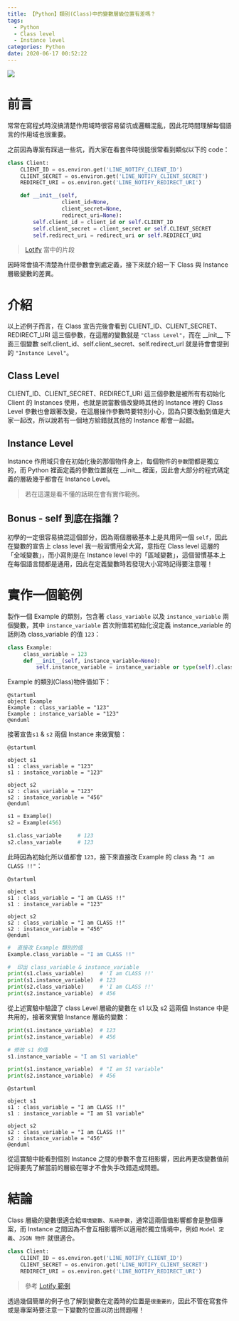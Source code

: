 ```yaml
---
title: 【Python】類別(Class)中的變數層級位置有差嗎？
tags:
  - Python
  - Class level
  - Instance level
categories: Python
date: 2020-06-17 00:52:22
---
```


![](https://media.istockphoto.com/photos/taiwan-on-map-picture-id153498409)

# 前言

常常在寫程式時沒搞清楚作用域時很容易留坑或邏輯混亂，因此花時間理解每個語言的作用域也很重要。

之前因為專案有踩過一些坑，而大家在看套件時很能很常看到類似以下的 code：

<!-- more -->

```python
class Client:
    CLIENT_ID = os.environ.get('LINE_NOTIFY_CLIENT_ID')
    CLIENT_SECRET = os.environ.get('LINE_NOTIFY_CLIENT_SECRET')
    REDIRECT_URI = os.environ.get('LINE_NOTIFY_REDIRECT_URI')

    def __init__(self,
                 client_id=None,
                 client_secret=None,
                 redirect_uri=None):
        self.client_id = client_id or self.CLIENT_ID
        self.client_secret = client_secret or self.CLIENT_SECRET
        self.redirect_uri = redirect_uri or self.REDIRECT_URI
```

> [Lotify](https://github.com/louis70109/lotify/blob/master/lotify/client.py#L9) 當中的片段

因時常會搞不清楚為什麼參數會到處定義，接下來就介紹一下 Class 與 Instance 層級變數的差異。

# 介紹

以上述例子而言，在 Class 宣告完後會看到 CLIENT_ID、CLIENT_SECRET、REDIRECT_URI 這三個參數，在這層的變數就是 `"Class Level"`，而在 \_\_init\_\_ 下面三個變數 self.client_id、self.client_secret、self.redirect_url 就是待會會提到的 `"Instance Level"`。

## Class Level

CLIENT_ID、CLIENT_SECRET、REDIRECT_URI 這三個參數是被所有有初始化 Client 的 Instances 使用，也就是說當數值改變時其他的 Instance 裡的 Class Level 參數也會跟著改變，在這層操作參數時要特別小心，因為只要改動到值是大家一起改，所以說若有一個地方給錯就其他的 Instance 都會一起錯。

## Instance Level

Instance 作用域只會在初始化後的那個物件身上，每個物件的`參數`間都是獨立的，而 Python 裡面定義的參數位置就在 \_\_init\_\_ 裡面，因此會大部分的程式碼定義的層級幾乎都會在 Instance Level。

> 若在這還是看不懂的話現在會有實作範例。

## Bonus - self 到底在指誰？

初學的一定很容易搞混這個部分，因為兩個層級基本上是共用同一個 `self`，因此在變數的宣告上 class level 我一般習慣用全大寫，意指在 Class level 這層的「全域變數」，而小寫則是在 Instance level 中的「區域變數」，這個習慣基本上在每個語言間都是通用，因此在定義變數時若發現大小寫時記得要注意喔！

# 實作一個範例

製作一個 Example 的類別，包含著 `class_variable` 以及 `instance_variable` 兩個變數，其中 `instance_variable` 首次附值若初始化沒定義 instance_variable 的話則為 class_variable 的值 `123`：

```python
class Example:
     class_variable = 123
     def __init__(self, instance_variable=None):
         self.instance_variable = instance_variable or type(self).class_variable
```

Example 的類別(Class)物件值如下：

```puml
@startuml
object Example
Example : class_variable = "123"
Example : instance_variable = "123"
@enduml
```

接著宣告`s1` & `s2` 兩個 Instance 來做實驗：

```puml
@startuml

object s1
s1 : class_variable = "123"
s1 : instance_variable = "123"

object s2
s2 : class_variable = "123"
s2 : instance_variable = "456"
@enduml
```

```python
s1 = Example()
s2 = Example(456)

s1.class_variable     # 123
s2.class_variable     # 123
```

此時因為初始化所以值都會 `123`，接下來直接改 Example 的 class 為 `"I am CLASS !!"`：

```puml
@startuml

object s1
s1 : class_variable = "I am CLASS !!"
s1 : instance_variable = "123"

object s2
s2 : class_variable = "I am CLASS !!"
s2 : instance_variable = "456"
@enduml
```

```python
#  直接改 Example 類別的值
Example.class_variable = "I am CLASS !!"

#  印出 class_variable & instance_variable
print(s1.class_variable)     # 'I am CLASS !!'
print(s1.instance_variable)  # 123
print(s2.class_variable)     # 'I am CLASS !!'
print(s2.instance_variable)  # 456
```

從上述實驗中驗證了 class Level 層級的變數在 s1 以及 s2 這兩個 Instance 中是共用的，接著來實驗 Instance 層級的變數：

```python
print(s1.instance_variable)  # 123
print(s2.instance_variable)  # 456

# 修改 s1 的值
s1.instance_variable = "I am S1 variable"

print(s1.instance_variable)  # "I am S1 variable"
print(s2.instance_variable)  # 456
```

```puml
@startuml

object s1
s1 : class_variable = "I am CLASS !!"
s1 : instance_variable = "I am S1 variable"

object s2
s2 : class_variable = "I am CLASS !!"
s2 : instance_variable = "456"
@enduml
```

從這實驗中能看到個別 Instance 之間的參數不會互相影響，因此再更改變數值前記得要先了解當前的層級在哪才不會失手改錯造成問題。

# 結論

Class 層級的變數很適合給`環境變數`、`系統參數`，通常這兩個值影響都會是整個專案，而 Instance 之間因為不會互相影響所以適用於獨立情境中，例如 `Model 定義`、`JSON 物件` 就很適合。

```python
class Client:
    CLIENT_ID = os.environ.get('LINE_NOTIFY_CLIENT_ID')
    CLIENT_SECRET = os.environ.get('LINE_NOTIFY_CLIENT_SECRET')
    REDIRECT_URI = os.environ.get('LINE_NOTIFY_REDIRECT_URI')
```

> 參考 [Lotify 範例](https://github.com/louis70109/lotify/blob/master/lotify/client.py)

透過幾個簡單的例子也了解到變數在定義時的位置是`很重要的`，因此不管在寫套件或是專案時要注意一下變數的位置以防出問題喔！
